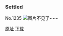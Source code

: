 ### Settled
No.1235
![图片不见了~~~](https://imgs.xkcd.com/comics/settled.png)

[原址](https://xkcd.com//1235) [下载](https://imgs.xkcd.com/comics/settled.png)

